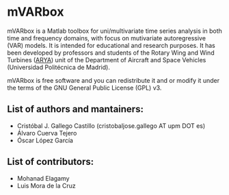 # mVARbox

mVARbox is a Matlab toolbox for uni/multivariate time series analysis in both time and frequency domains, with focus on mutivariate autoregressive (VAR) models. It is intended for educational and research purposes. It has been developed by professors and students of the Rotary Wing and Wind Turbines ([ARYA](http://arya.dave.upm.es/)) unit of the Department of Aircraft and Space Vehicles (Universidad Politécnica de Madrid). 

mVARbox is free software and you can redistribute it and or modify it under the terms of the GNU General Public License (GPL) v3.



## List of authors and mantainers:

- Cristóbal J. Gallego Castillo (cristobaljose.gallego AT upm DOT es)
- Álvaro Cuerva Tejero
- Óscar López García


## List of contributors:

- Mohanad Elagamy
- Luis Mora de la Cruz

